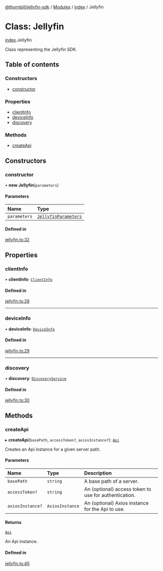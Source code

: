 [@thornbill/jellyfin-sdk](../README.md) / [Modules](../modules.md) / [index](../modules/index.md) / Jellyfin

# Class: Jellyfin

[index](../modules/index.md).Jellyfin

Class representing the Jellyfin SDK.

## Table of contents

### Constructors

- [constructor](index.Jellyfin.md#constructor)

### Properties

- [clientInfo](index.Jellyfin.md#clientinfo)
- [deviceInfo](index.Jellyfin.md#deviceinfo)
- [discovery](index.Jellyfin.md#discovery)

### Methods

- [createApi](index.Jellyfin.md#createapi)

## Constructors

### constructor

• **new Jellyfin**(`parameters`)

#### Parameters

| Name | Type |
| :------ | :------ |
| `parameters` | [`JellyfinParameters`](../interfaces/index.JellyfinParameters.md) |

#### Defined in

[jellyfin.ts:32](https://github.com/jellyfin/jellyfin-sdk-typescript/blob/7402732/src/jellyfin.ts#L32)

## Properties

### clientInfo

• **clientInfo**: [`ClientInfo`](../interfaces/index.ClientInfo.md)

#### Defined in

[jellyfin.ts:28](https://github.com/jellyfin/jellyfin-sdk-typescript/blob/7402732/src/jellyfin.ts#L28)

___

### deviceInfo

• **deviceInfo**: [`DeviceInfo`](../interfaces/index.DeviceInfo.md)

#### Defined in

[jellyfin.ts:29](https://github.com/jellyfin/jellyfin-sdk-typescript/blob/7402732/src/jellyfin.ts#L29)

___

### discovery

• **discovery**: [`DiscoveryService`](index.discovery.DiscoveryService.md)

#### Defined in

[jellyfin.ts:30](https://github.com/jellyfin/jellyfin-sdk-typescript/blob/7402732/src/jellyfin.ts#L30)

## Methods

### createApi

▸ **createApi**(`basePath`, `accessToken?`, `axiosInstance?`): [`Api`](index.Api.md)

Creates an Api instance for a given server path.

#### Parameters

| Name | Type | Description |
| :------ | :------ | :------ |
| `basePath` | `string` | A base path of a server. |
| `accessToken?` | `string` | An (optional) access token to use for authentication. |
| `axiosInstance?` | `AxiosInstance` | An (optional) Axios instance for the Api to use. |

#### Returns

[`Api`](index.Api.md)

An Api instance.

#### Defined in

[jellyfin.ts:45](https://github.com/jellyfin/jellyfin-sdk-typescript/blob/7402732/src/jellyfin.ts#L45)
